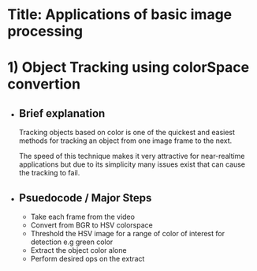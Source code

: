 # Title: Applications of basic image processing 

# 1) Object Tracking using colorSpace convertion
- ## Brief explanation
   Tracking objects based on color is one of the quickest and easiest methods for tracking an object from one image frame to the next. 
   
   The speed of this technique makes it very attractive for near-realtime applications but due to its simplicity many issues exist that can cause the tracking to fail.
- ## Psuedocode / Major Steps
  - Take each frame from the video 
  - Convert from BGR to HSV colorspace
  - Threshold the HSV image for a range of color of interest for detection e.g green color
  - Extract the object color alone
  - Perform desired ops on the extract
